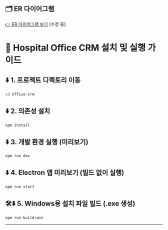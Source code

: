 ## 🗂 ER 다이어그램
[👉 ER 다이어그램 보기](https://dbdiagram.io/d/686b97eff413ba35089a79d1) [수정 중]

# 🏥 Hospital Office CRM 설치 및 실행 가이드

## ⬇️ 1. 프로젝트 디렉토리 이동
```bash
cd office-crm
```

## ⬇️ 2. 의존성 설치
```bash
npm install
```

## ⬇️ 3. 개발 환경 실행 (미리보기)
```bash
npm run dev
```

## ⬇️ 4. Electron 앱 미리보기 (빌드 없이 실행)
```bash
npm run start
```

## 🛠⬇ 5. Windows용 설치 파일 빌드 (.exe 생성)
```bash
npm run build:win
```

---
